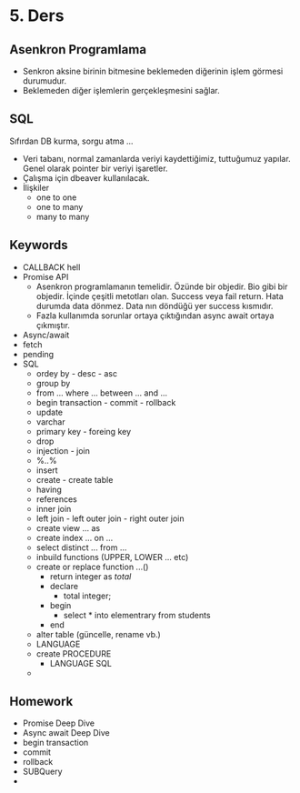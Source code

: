 # 5. Ders

## Asenkron Programlama

* Senkron aksine birinin bitmesine beklemeden diğerinin işlem görmesi durumudur.
* Beklemeden diğer işlemlerin gerçekleşmesini sağlar. 

## SQL

Sıfırdan DB kurma, sorgu atma ...

* Veri tabanı, normal zamanlarda veriyi kaydettiğimiz, tuttuğumuz yapılar. Genel olarak pointer bir veriyi işaretler. 
* Çalışma için dbeaver kullanılacak.
* İlişkiler
  * one to one
  * one to many
  * many to many

## Keywords

* CALLBACK hell
* Promise API
  * Asenkron programlamanın temelidir. Özünde bir objedir. Bio gibi bir objedir. İçinde çeşitli metotları olan. Success veya fail return. Hata durumda data dönmez. Data nın döndüğü yer success kısmıdır. 
  * Fazla kullanımda sorunlar ortaya çıktığından async await ortaya çıkmıştır.
* Async/await
* fetch
* pending
* SQL
  * ordey by - desc - asc
  * group by
  * from ... where ... between ... and ...
  * begin transaction - commit - rollback
  * update
  * varchar
  * primary key - foreing key
  * drop
  * injection - join
  * %..%
  * insert
  * create - create table
  * having
  * references
  * inner join
  * left join - left outer join - right outer join
  * create view ... as 
  * create index ... on ...
  * select distinct ... from ...
  * inbuild functions (UPPER, LOWER ... etc)
  * create or replace function ...() 
    * return integer as $total$
    * declare
      * total integer;
    * begin
      * select * into elementrary from students
    * end
  * alter table (güncelle, rename vb.)
  * LANGUAGE
  * create PROCEDURE
    * LANGUAGE SQL
  * 

## Homework

* Promise Deep Dive
* Async await Deep Dive
* begin transaction
* commit
* rollback
* SUBQuery
* 